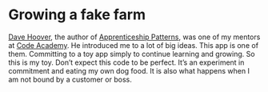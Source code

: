 # Growing a fake farm

[Dave Hoover](http://redsquirrel.com/dave/), the author of [Apprenticeship Patterns](https://www.amazon.com/Apprenticeship-Patterns-Guidance-Aspiring-Craftsman/dp/0596518382), was one of my mentors at [Code Academy](https://web.archive.org/web/20120107123344/http://codeacademy.org/). He introduced me to a lot of big ideas. This app is one of them. Committing to a toy app simply to continue learning and growing. So this is my toy. Don’t expect this code to be perfect. It’s an experiment in commitment and eating my own dog food. It is also what happens when I am not bound by a customer or boss.